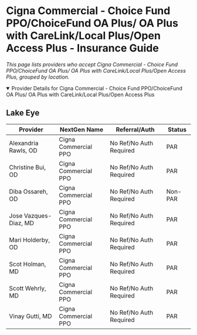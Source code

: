 # Cigna Commercial - Choice Fund PPO/ChoiceFund OA Plus/ OA Plus with CareLink/Local Plus/Open Access Plus - Insurance Guide

*This page lists providers who accept Cigna Commercial - Choice Fund PPO/ChoiceFund OA Plus/ OA Plus with CareLink/Local Plus/Open Access Plus, grouped by location.*

<details open><summary>Provider Details for Cigna Commercial - Choice Fund PPO/ChoiceFund OA Plus/ OA Plus with CareLink/Local Plus/Open Access Plus</summary>

## Lake Eye 

| Provider | NextGen Name | Referral/Auth | Status |
|----------|-------------|--------------|--------|
| Alexandria Rawls, OD | Cigna Commercial PPO | No Ref/No Auth Required | PAR |
| Christine Bui, OD | Cigna Commercial PPO | No Ref/No Auth Required | PAR |
| Diba Ossareh, OD | Cigna Commercial PPO | No Ref/No Auth Required | Non-PAR |
| Jose Vazques-Diaz, MD | Cigna Commercial PPO | No Ref/No Auth Required | PAR |
| Mari Holderby, OD | Cigna Commercial PPO | No Ref/No Auth Required | PAR |
| Scot Holman, MD | Cigna Commercial PPO | No Ref/No Auth Required | PAR |
| Scott Wehrly, MD | Cigna Commercial PPO | No Ref/No Auth Required | PAR |
| Vinay Gutti, MD | Cigna Commercial PPO | No Ref/No Auth Required | PAR |

</details>

